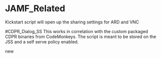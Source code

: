 # JAMF_Related

Kickstart script will open up the sharing settings for ARD and VNC

#CDPR_Dialog_SS
This works in correlation with the custom packaged CDPR binaries from CodeMonkeys. The script is meant to be stored on the JSS and a self serve policy enabled.

new
